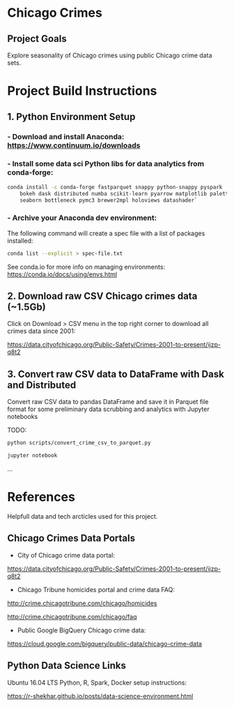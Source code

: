 # Chicago Crimes

## Project Goals

Explore seasonality of Chicago crimes using public Chicago crime data sets.

# Project Build Instructions

## 1. Python Environment Setup

### - Download and install Anaconda: https://www.continuum.io/downloads

### - Install some data sci Python libs for data analytics from conda-forge:

```bash
conda install -c conda-forge fastparquet snappy python-snappy pyspark
    bokeh dask distributed numba scikit-learn pyarrow matplotlib palettable
    seaborn bottleneck pymc3 brewer2mpl holoviews datashader`
```

### - Archive your Anaconda dev environment:

The following command will create a spec file with a list of packages installed: 

```bash
conda list --explicit > spec-file.txt
```

See conda.io for more info on managing environments: https://conda.io/docs/using/envs.html


## 2. Download raw CSV Chicago crimes data (~1.5Gb)

Click on Download > CSV menu in the top right corner to download all crimes data since 2001:

https://data.cityofchicago.org/Public-Safety/Crimes-2001-to-present/ijzp-q8t2

## 3. Convert raw CSV data to DataFrame with Dask and Distributed

 Convert raw CSV data to pandas DataFrame and save it in Parquet file format for some preliminary data scrubbing and analytics with Jupyter notebooks

TODO:
```bash
python scripts/convert_crime_csv_to_parquet.py
```


```bash
jupyter notebook
```
...

# References

Helpfull data and tech arcticles used for this project.

## Chicago Crimes Data Portals

- City of Chicago crime data portal:

https://data.cityofchicago.org/Public-Safety/Crimes-2001-to-present/ijzp-q8t2

- Chicago Tribune homicides portal and crime data FAQ:

http://crime.chicagotribune.com/chicago/homicides

http://crime.chicagotribune.com/chicago/faq

- Public Google BigQuery Chicago crime data: 

https://cloud.google.com/bigquery/public-data/chicago-crime-data


## Python Data Science Links

Ubuntu 16.04 LTS Python, R, Spark, Docker setup instructions:

https://r-shekhar.github.io/posts/data-science-environment.html
